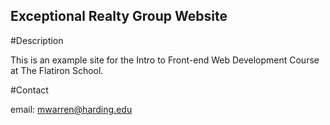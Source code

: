 Exceptional Realty Group Website
---

#Description

This is an example site for the Intro to Front-end Web Development Course at The Flatiron School.

#Contact

email: mwarren@harding.edu